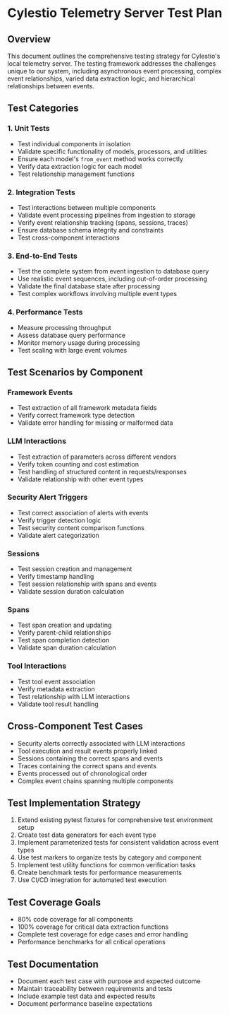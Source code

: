 # Cylestio Telemetry Server Test Plan

## Overview
This document outlines the comprehensive testing strategy for Cylestio's local telemetry server. The testing framework addresses the challenges unique to our system, including asynchronous event processing, complex event relationships, varied data extraction logic, and hierarchical relationships between events.

## Test Categories

### 1. Unit Tests
- Test individual components in isolation
- Validate specific functionality of models, processors, and utilities
- Ensure each model's `from_event` method works correctly
- Verify data extraction logic for each model
- Test relationship management functions

### 2. Integration Tests
- Test interactions between multiple components
- Validate event processing pipelines from ingestion to storage
- Verify event relationship tracking (spans, sessions, traces)
- Ensure database schema integrity and constraints
- Test cross-component interactions

### 3. End-to-End Tests
- Test the complete system from event ingestion to database query
- Use realistic event sequences, including out-of-order processing
- Validate the final database state after processing
- Test complex workflows involving multiple event types

### 4. Performance Tests
- Measure processing throughput
- Assess database query performance
- Monitor memory usage during processing
- Test scaling with large event volumes

## Test Scenarios by Component

### Framework Events
- Test extraction of all framework metadata fields
- Verify correct framework type detection
- Validate error handling for missing or malformed data

### LLM Interactions
- Test extraction of parameters across different vendors
- Verify token counting and cost estimation
- Test handling of structured content in requests/responses
- Validate relationship with other event types

### Security Alert Triggers
- Test correct association of alerts with events
- Verify trigger detection logic
- Test security content comparison functions
- Validate alert categorization

### Sessions
- Test session creation and management
- Verify timestamp handling
- Test session relationship with spans and events
- Validate session duration calculation

### Spans
- Test span creation and updating
- Verify parent-child relationships
- Test span completion detection
- Validate span duration calculation

### Tool Interactions
- Test tool event association
- Verify metadata extraction
- Test relationship with LLM interactions
- Validate tool result handling

## Cross-Component Test Cases
- Security alerts correctly associated with LLM interactions
- Tool execution and result events properly linked
- Sessions containing the correct spans and events
- Traces containing the correct spans and events
- Events processed out of chronological order
- Complex event chains spanning multiple components

## Test Implementation Strategy
1. Extend existing pytest fixtures for comprehensive test environment setup
2. Create test data generators for each event type
3. Implement parameterized tests for consistent validation across event types
4. Use test markers to organize tests by category and component
5. Implement test utility functions for common verification tasks
6. Create benchmark tests for performance measurements
7. Use CI/CD integration for automated test execution

## Test Coverage Goals
- 80% code coverage for all components
- 100% coverage for critical data extraction functions
- Complete test coverage for edge cases and error handling
- Performance benchmarks for all critical operations

## Test Documentation
- Document each test case with purpose and expected outcome
- Maintain traceability between requirements and tests
- Include example test data and expected results
- Document performance baseline expectations 